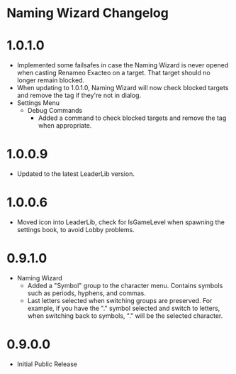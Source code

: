 Naming Wizard Changelog
=======
# 1.0.1.0
* Implemented some failsafes in case the Naming Wizard is never opened when casting Renameo Exacteo on a target. That target should no longer remain blocked.
* When updating to 1.0.1.0, Naming Wizard will now check blocked targets and remove the tag if they're not in dialog.
* Settings Menu
	* Debug Commands
		* Added a command to check blocked targets and remove the tag when appropriate.

# 1.0.0.9
* Updated to the latest LeaderLib version.

# 1.0.0.6
* Moved icon into LeaderLib, check for IsGameLevel when spawning the settings book, to avoid Lobby problems.

# 0.9.1.0
* Naming Wizard
	* Added a "Symbol" group to the character menu. Contains symbols such as periods, hyphens, and commas.
	* Last letters selected when switching groups are preserved. For example, if you have the "." symbol selected and switch to letters, when switching back to symbols, "." will be the selected character.


# 0.9.0.0
* Initial Public Release

